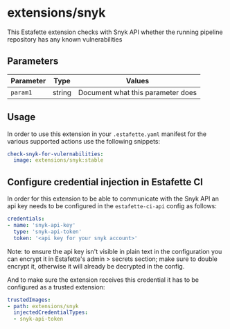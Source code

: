 # extensions/snyk

This Estafette extension checks with Snyk API whether the running pipeline repository has any known vulnerabilities

## Parameters

| Parameter         | Type     | Values |
| ----------------- | -------- | ------ |
| `param1`          | string   | Document what this parameter does |

## Usage

In order to use this extension in your `.estafette.yaml` manifest for the various supported actions use the following snippets:

```yaml
check-snyk-for-vulernabilities:
  image: extensions/snyk:stable
```

## Configure credential injection in Estafette CI

In order for this extension to be able to communicate with the Snyk API an api key needs to be configured in the `estafette-ci-api` config as follows:

```yaml
credentials:
- name: 'snyk-api-key'
  type: 'snyk-api-token'
  token: '<api key for your snyk account>'
```

Note: to ensure the api key isn't visible in plain text in the configuration you can encrypt it in Estafette's admin > secrets section; make sure to double encrypt it, otherwise it will already be decrypted in the config.

And to make sure the extension receives this credential it has to be configured as a trusted extension:

```yaml
trustedImages:
- path: extensions/snyk
  injectedCredentialTypes:
  - snyk-api-token
```